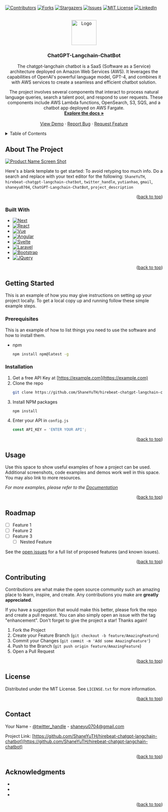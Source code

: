 <!-- Improved compatibility of back to top link: See: https://github.com/othneildrew/Best-README-Template/pull/73 -->
<a name="readme-top"></a>
<!--
*** Thanks for checking out the Best-README-Template. If you have a suggestion
*** that would make this better, please fork the repo and create a pull request
*** or simply open an issue with the tag "enhancement".
*** Don't forget to give the project a star!
*** Thanks again! Now go create something AMAZING! :D
-->



<!-- PROJECT SHIELDS -->
<!--
*** I'm using markdown "reference style" links for readability.
*** Reference links are enclosed in brackets [ ] instead of parentheses ( ).
*** See the bottom of this document for the declaration of the reference variables
*** for contributors-url, forks-url, etc. This is an optional, concise syntax you may use.
*** https://www.markdownguide.org/basic-syntax/#reference-style-links
-->
[![Contributors][contributors-shield]][contributors-url]
[![Forks][forks-shield]][forks-url]
[![Stargazers][stars-shield]][stars-url]
[![Issues][issues-shield]][issues-url]
[![MIT License][license-shield]][license-url]
[![LinkedIn][linkedin-shield]][linkedin-url]



<!-- PROJECT LOGO -->
<br />
<div align="center">
  <a href="https://github.com/ShaneYuTH/hirebeat-chatgpt-langchain-chatbot">
    <img src="images/logo.png" alt="Logo" width="80" height="80">
  </a>

<h3 align="center">ChatGPT-Langchain-ChatBot</h3>

  <p align="center">
    The chatgpt-langchain chatbot is a SaaS (Software as a Service) architecture deployed on Amazon Web Services (AWS). It leverages the capabilities of OpenAI's powerful language model, GPT-4, and combines it with AWS services to create a seamless and efficient chatbot solution.

The project involves several components that interact to process natural language queries, search a talent pool, and respond to user requests. These components include AWS Lambda functions, OpenSearch, S3, SQS, and a chatbot app deployed on AWS Fargate.
    <br />
    <a href="https://github.com/ShaneYuTH/hirebeat-chatgpt-langchain-chatbot"><strong>Explore the docs »</strong></a>
    <br />
    <br />
    <a href="https://github.com/ShaneYuTH/hirebeat-chatgpt-langchain-chatbot">View Demo</a>
    ·
    <a href="https://github.com/ShaneYuTH/hirebeat-chatgpt-langchain-chatbot/issues">Report Bug</a>
    ·
    <a href="https://github.com/ShaneYuTH/hirebeat-chatgpt-langchain-chatbot/issues">Request Feature</a>
  </p>
</div>



<!-- TABLE OF CONTENTS -->
<details>
  <summary>Table of Contents</summary>
  <ol>
    <li>
      <a href="#about-the-project">About The Project</a>
      <ul>
        <li><a href="#built-with">Built With</a></li>
      </ul>
    </li>
    <li>
      <a href="#getting-started">Getting Started</a>
      <ul>
        <li><a href="#prerequisites">Prerequisites</a></li>
        <li><a href="#installation">Installation</a></li>
      </ul>
    </li>
    <li><a href="#usage">Usage</a></li>
    <li><a href="#roadmap">Roadmap</a></li>
    <li><a href="#contributing">Contributing</a></li>
    <li><a href="#license">License</a></li>
    <li><a href="#contact">Contact</a></li>
    <li><a href="#acknowledgments">Acknowledgments</a></li>
  </ol>
</details>



<!-- ABOUT THE PROJECT -->
## About The Project

[![Product Name Screen Shot][product-screenshot]](https://example.com)

Here's a blank template to get started: To avoid retyping too much info. Do a search and replace with your text editor for the following: `ShaneYuTH`, `hirebeat-chatgpt-langchain-chatbot`, `twitter_handle`, `yutianhao`, `gmail`, `shaneyu0704`, `ChatGPT-Langchain-ChatBot`, `project_description`

<p align="right">(<a href="#readme-top">back to top</a>)</p>



### Built With

* [![Next][Next.js]][Next-url]
* [![React][React.js]][React-url]
* [![Vue][Vue.js]][Vue-url]
* [![Angular][Angular.io]][Angular-url]
* [![Svelte][Svelte.dev]][Svelte-url]
* [![Laravel][Laravel.com]][Laravel-url]
* [![Bootstrap][Bootstrap.com]][Bootstrap-url]
* [![JQuery][JQuery.com]][JQuery-url]

<p align="right">(<a href="#readme-top">back to top</a>)</p>



<!-- GETTING STARTED -->
## Getting Started

This is an example of how you may give instructions on setting up your project locally.
To get a local copy up and running follow these simple example steps.

### Prerequisites

This is an example of how to list things you need to use the software and how to install them.
* npm
  ```sh
  npm install npm@latest -g
  ```

### Installation

1. Get a free API Key at [https://example.com](https://example.com)
2. Clone the repo
   ```sh
   git clone https://github.com/ShaneYuTH/hirebeat-chatgpt-langchain-chatbot.git
   ```
3. Install NPM packages
   ```sh
   npm install
   ```
4. Enter your API in `config.js`
   ```js
   const API_KEY = 'ENTER YOUR API';
   ```

<p align="right">(<a href="#readme-top">back to top</a>)</p>



<!-- USAGE EXAMPLES -->
## Usage

Use this space to show useful examples of how a project can be used. Additional screenshots, code examples and demos work well in this space. You may also link to more resources.

_For more examples, please refer to the [Documentation](https://example.com)_

<p align="right">(<a href="#readme-top">back to top</a>)</p>



<!-- ROADMAP -->
## Roadmap

- [ ] Feature 1
- [ ] Feature 2
- [ ] Feature 3
    - [ ] Nested Feature

See the [open issues](https://github.com/ShaneYuTH/hirebeat-chatgpt-langchain-chatbot/issues) for a full list of proposed features (and known issues).

<p align="right">(<a href="#readme-top">back to top</a>)</p>



<!-- CONTRIBUTING -->
## Contributing

Contributions are what make the open source community such an amazing place to learn, inspire, and create. Any contributions you make are **greatly appreciated**.

If you have a suggestion that would make this better, please fork the repo and create a pull request. You can also simply open an issue with the tag "enhancement".
Don't forget to give the project a star! Thanks again!

1. Fork the Project
2. Create your Feature Branch (`git checkout -b feature/AmazingFeature`)
3. Commit your Changes (`git commit -m 'Add some AmazingFeature'`)
4. Push to the Branch (`git push origin feature/AmazingFeature`)
5. Open a Pull Request

<p align="right">(<a href="#readme-top">back to top</a>)</p>



<!-- LICENSE -->
## License

Distributed under the MIT License. See `LICENSE.txt` for more information.

<p align="right">(<a href="#readme-top">back to top</a>)</p>



<!-- CONTACT -->
## Contact

Your Name - [@twitter_handle](https://twitter.com/twitter_handle) - shaneyu0704@gmail.com

Project Link: [https://github.com/ShaneYuTH/hirebeat-chatgpt-langchain-chatbot](https://github.com/ShaneYuTH/hirebeat-chatgpt-langchain-chatbot)

<p align="right">(<a href="#readme-top">back to top</a>)</p>



<!-- ACKNOWLEDGMENTS -->
## Acknowledgments

* []()
* []()
* []()

<p align="right">(<a href="#readme-top">back to top</a>)</p>



<!-- MARKDOWN LINKS & IMAGES -->
<!-- https://www.markdownguide.org/basic-syntax/#reference-style-links -->
[contributors-shield]: https://img.shields.io/github/contributors/ShaneYuTH/hirebeat-chatgpt-langchain-chatbot.svg?style=for-the-badge
[contributors-url]: https://github.com/ShaneYuTH/hirebeat-chatgpt-langchain-chatbot/graphs/contributors
[forks-shield]: https://img.shields.io/github/forks/ShaneYuTH/hirebeat-chatgpt-langchain-chatbot.svg?style=for-the-badge
[forks-url]: https://github.com/ShaneYuTH/hirebeat-chatgpt-langchain-chatbot/network/members
[stars-shield]: https://img.shields.io/github/stars/ShaneYuTH/hirebeat-chatgpt-langchain-chatbot.svg?style=for-the-badge
[stars-url]: https://github.com/ShaneYuTH/hirebeat-chatgpt-langchain-chatbot/stargazers
[issues-shield]: https://img.shields.io/github/issues/ShaneYuTH/hirebeat-chatgpt-langchain-chatbot.svg?style=for-the-badge
[issues-url]: https://github.com/ShaneYuTH/hirebeat-chatgpt-langchain-chatbot/issues
[license-shield]: https://img.shields.io/github/license/ShaneYuTH/hirebeat-chatgpt-langchain-chatbot.svg?style=for-the-badge
[license-url]: https://github.com/ShaneYuTH/hirebeat-chatgpt-langchain-chatbot/blob/master/LICENSE.txt
[linkedin-shield]: https://img.shields.io/badge/-LinkedIn-black.svg?style=for-the-badge&logo=linkedin&colorB=555
[linkedin-url]: https://linkedin.com/in/yutianhao
[product-screenshot]: images/screenshot.png
[Next.js]: https://img.shields.io/badge/next.js-000000?style=for-the-badge&logo=nextdotjs&logoColor=white
[Next-url]: https://nextjs.org/
[React.js]: https://img.shields.io/badge/React-20232A?style=for-the-badge&logo=react&logoColor=61DAFB
[React-url]: https://reactjs.org/
[Vue.js]: https://img.shields.io/badge/Vue.js-35495E?style=for-the-badge&logo=vuedotjs&logoColor=4FC08D
[Vue-url]: https://vuejs.org/
[Angular.io]: https://img.shields.io/badge/Angular-DD0031?style=for-the-badge&logo=angular&logoColor=white
[Angular-url]: https://angular.io/
[Svelte.dev]: https://img.shields.io/badge/Svelte-4A4A55?style=for-the-badge&logo=svelte&logoColor=FF3E00
[Svelte-url]: https://svelte.dev/
[Laravel.com]: https://img.shields.io/badge/Laravel-FF2D20?style=for-the-badge&logo=laravel&logoColor=white
[Laravel-url]: https://laravel.com
[Bootstrap.com]: https://img.shields.io/badge/Bootstrap-563D7C?style=for-the-badge&logo=bootstrap&logoColor=white
[Bootstrap-url]: https://getbootstrap.com
[JQuery.com]: https://img.shields.io/badge/jQuery-0769AD?style=for-the-badge&logo=jquery&logoColor=white
[JQuery-url]: https://jquery.com 
